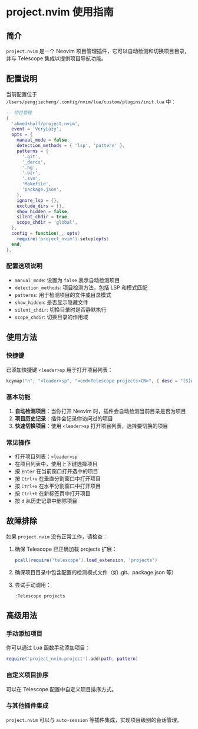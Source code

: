 # project.nvim 使用指南

## 简介

`project.nvim` 是一个 Neovim 项目管理插件，它可以自动检测和切换项目目录，并与 Telescope 集成以提供项目导航功能。

## 配置说明

当前配置位于 `/Users/pengjiecheng/.config/nvim/lua/custom/plugins/init.lua` 中：

```lua
-- 项目管理
{
  'ahmedkhalf/project.nvim',
  event = 'VeryLazy',
  opts = {
    manual_mode = false,
    detection_methods = { 'lsp', 'pattern' },
    patterns = {
      '.git',
      '_darcs',
      '.hg',
      '.bzr',
      '.svn',
      'Makefile',
      'package.json',
    },
    ignore_lsp = {},
    exclude_dirs = {},
    show_hidden = false,
    silent_chdir = true,
    scope_chdir = 'global',
  },
  config = function(_, opts)
    require('project_nvim').setup(opts)
  end,
},
```

### 配置选项说明

- `manual_mode`: 设置为 `false` 表示自动检测项目
- `detection_methods`: 项目检测方法，包括 LSP 和模式匹配
- `patterns`: 用于检测项目的文件或目录模式
- `show_hidden`: 是否显示隐藏文件
- `silent_chdir`: 切换目录时是否静默执行
- `scope_chdir`: 切换目录的作用域

## 使用方法

### 快捷键

已添加快捷键 `<leader>sp` 用于打开项目列表：

```lua
keymap("n", "<leader>sp", "<cmd>Telescope projects<CR>", { desc = "[S]earch [P]rojects" })
```

### 基本功能

1. **自动检测项目**：当你打开 Neovim 时，插件会自动检测当前目录是否为项目
2. **项目历史记录**：插件会记录你访问过的项目
3. **快速切换项目**：使用 `<leader>sp` 打开项目列表，选择要切换的项目

### 常见操作

- 打开项目列表：`<leader>sp`
- 在项目列表中，使用上下键选择项目
- 按 `Enter` 在当前窗口打开选中的项目
- 按 `Ctrl+v` 在垂直分割窗口中打开项目
- 按 `Ctrl+x` 在水平分割窗口中打开项目
- 按 `Ctrl+t` 在新标签页中打开项目
- 按 `d` 从历史记录中删除项目

## 故障排除

如果 `project.nvim` 没有正常工作，请检查：

1. 确保 Telescope 已正确加载 projects 扩展：
   ```lua
   pcall(require('telescope').load_extension, 'projects')
   ```

2. 确保项目目录中包含配置的检测模式文件（如 .git、package.json 等）

3. 尝试手动调用：
   ```vim
   :Telescope projects
   ```

## 高级用法

### 手动添加项目

你可以通过 Lua 函数手动添加项目：

```lua
require('project_nvim.project').add(path, pattern)
```

### 自定义项目排序

可以在 Telescope 配置中自定义项目排序方式。

### 与其他插件集成

`project.nvim` 可以与 `auto-session` 等插件集成，实现项目级别的会话管理。